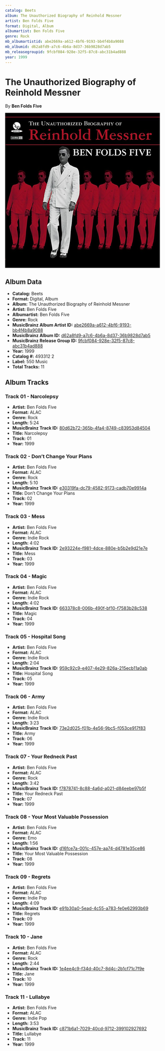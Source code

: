 ```yaml
---
catalog: Beets
album: The Unauthorized Biography of Reinhold Messner
artist: Ben Folds Five
format: Digital, Album
albumartist: Ben Folds Five
genre: Rock
mb_albumartistid: abe2669a-a612-4bf6-9193-bb4f4b8a9088
mb_albumid: d62a8fd9-a7c6-4b6a-8d37-36b9828d7ab5
mb_releasegroupid: 9fcbf084-928e-32f5-87c8-abc31b4ad888
year: 1999
---
```


# The Unauthorized Biography of Reinhold Messner

By **Ben Folds Five**

![](../../assets/beetscovers/Ben_Folds_Five-The_Unauthorized_Biography_of_Reinhold_Messner.jpg)

## Album Data

- **Catalog:** Beets
- **Format:** Digital, Album
- **Album:** The Unauthorized Biography of Reinhold Messner
- **Artist:** Ben Folds Five
- **Albumartist:** Ben Folds Five
- **Genre:** Rock
- **MusicBrainz Album Artist ID:** [abe2669a-a612-4bf6-9193-bb4f4b8a9088](https://musicbrainz.org/artist/abe2669a-a612-4bf6-9193-bb4f4b8a9088)
- **MusicBrainz Album ID:** [d62a8fd9-a7c6-4b6a-8d37-36b9828d7ab5](https://musicbrainz.org/release/d62a8fd9-a7c6-4b6a-8d37-36b9828d7ab5)
- **MusicBrainz Release Group ID:** [9fcbf084-928e-32f5-87c8-abc31b4ad888](https://musicbrainz.org/release-group/9fcbf084-928e-32f5-87c8-abc31b4ad888)
- **Year:** 1999
- **Catalog #:** 493312 2
- **Label:** 550 Music
- **Total Tracks:** 11

## Album Tracks

### Track 01 - Narcolepsy

- **Artist:** Ben Folds Five
- **Format:** ALAC
- **Genre:** Rock
- **Length:** 5:24
- **MusicBrainz Track ID:** [80d62b72-365b-4fa4-8749-c83953d84504](https://musicbrainz.org/recording/80d62b72-365b-4fa4-8749-c83953d84504)
- **Title:** Narcolepsy
- **Track:** 01
- **Year:** 1999

### Track 02 - Don’t Change Your Plans

- **Artist:** Ben Folds Five
- **Format:** ALAC
- **Genre:** Rock
- **Length:** 5:10
- **MusicBrainz Track ID:** [e30319fa-dc79-4582-9173-cadb70e9914a](https://musicbrainz.org/recording/e30319fa-dc79-4582-9173-cadb70e9914a)
- **Title:** Don’t Change Your Plans
- **Track:** 02
- **Year:** 1999

### Track 03 - Mess

- **Artist:** Ben Folds Five
- **Format:** ALAC
- **Genre:** Indie Rock
- **Length:** 4:02
- **MusicBrainz Track ID:** [2e93224e-f981-4dce-880e-b5b2e9d21e7e](https://musicbrainz.org/recording/2e93224e-f981-4dce-880e-b5b2e9d21e7e)
- **Title:** Mess
- **Track:** 03
- **Year:** 1999

### Track 04 - Magic

- **Artist:** Ben Folds Five
- **Format:** ALAC
- **Genre:** Indie Rock
- **Length:** 4:02
- **MusicBrainz Track ID:** [663378c8-006b-490f-bf10-f7583b28c538](https://musicbrainz.org/recording/663378c8-006b-490f-bf10-f7583b28c538)
- **Title:** Magic
- **Track:** 04
- **Year:** 1999

### Track 05 - Hospital Song

- **Artist:** Ben Folds Five
- **Format:** ALAC
- **Genre:** Indie Rock
- **Length:** 2:04
- **MusicBrainz Track ID:** [959c92c9-e407-4e29-826a-215ecb11a0ab](https://musicbrainz.org/recording/959c92c9-e407-4e29-826a-215ecb11a0ab)
- **Title:** Hospital Song
- **Track:** 05
- **Year:** 1999

### Track 06 - Army

- **Artist:** Ben Folds Five
- **Format:** ALAC
- **Genre:** Indie Rock
- **Length:** 3:23
- **MusicBrainz Track ID:** [73e2d025-f01b-4e56-9bc5-f053ce917f83](https://musicbrainz.org/recording/73e2d025-f01b-4e56-9bc5-f053ce917f83)
- **Title:** Army
- **Track:** 06
- **Year:** 1999

### Track 07 - Your Redneck Past

- **Artist:** Ben Folds Five
- **Format:** ALAC
- **Genre:** Rock
- **Length:** 3:42
- **MusicBrainz Track ID:** [f7878741-8c88-4a6d-a021-d84eebe97b5f](https://musicbrainz.org/recording/f7878741-8c88-4a6d-a021-d84eebe97b5f)
- **Title:** Your Redneck Past
- **Track:** 07
- **Year:** 1999

### Track 08 - Your Most Valuable Possession

- **Artist:** Ben Folds Five
- **Format:** ALAC
- **Genre:** Emo
- **Length:** 1:56
- **MusicBrainz Track ID:** [d16fce7a-001c-457e-aa74-d4781e35ce86](https://musicbrainz.org/recording/d16fce7a-001c-457e-aa74-d4781e35ce86)
- **Title:** Your Most Valuable Possession
- **Track:** 08
- **Year:** 1999

### Track 09 - Regrets

- **Artist:** Ben Folds Five
- **Format:** ALAC
- **Genre:** Indie Pop
- **Length:** 4:09
- **MusicBrainz Track ID:** [e91b30a0-5ead-4c55-a783-fe0e62993b69](https://musicbrainz.org/recording/e91b30a0-5ead-4c55-a783-fe0e62993b69)
- **Title:** Regrets
- **Track:** 09
- **Year:** 1999

### Track 10 - Jane

- **Artist:** Ben Folds Five
- **Format:** ALAC
- **Genre:** Rock
- **Length:** 2:44
- **MusicBrainz Track ID:** [1e4ee4c9-f34d-40c7-8d4c-2b1cf71c7f9e](https://musicbrainz.org/recording/1e4ee4c9-f34d-40c7-8d4c-2b1cf71c7f9e)
- **Title:** Jane
- **Track:** 10
- **Year:** 1999

### Track 11 - Lullabye

- **Artist:** Ben Folds Five
- **Format:** ALAC
- **Genre:** Indie Pop
- **Length:** 3:53
- **MusicBrainz Track ID:** [c871b6a1-7029-40cd-9712-399102927692](https://musicbrainz.org/recording/c871b6a1-7029-40cd-9712-399102927692)
- **Title:** Lullabye
- **Track:** 11
- **Year:** 1999

